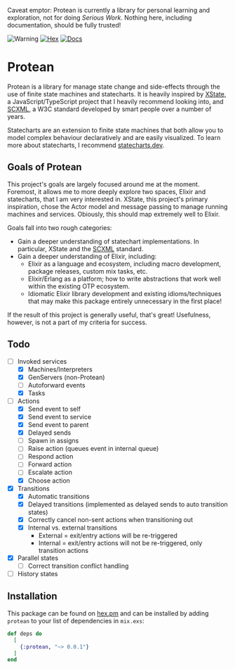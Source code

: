 Caveat emptor: Protean is currently a library for personal learning and exploration, not for doing _Serious Work_. Nothing here, including documentation, should be fully trusted!

![Warning](https://img.shields.io/badge/Warning-Experimental-critical?labelColor=870800&color=d11a0f) [![Hex](https://img.shields.io/badge/protean-v0.0.1-orange)](https://hex.pm/packages/protean) [![Docs](https://img.shields.io/badge/-Docs-informational)](https://hexdocs.pm/protean/)

# Protean

Protean is a library for manage state change and side-effects through the use of finite state machines and statecharts. It is heavily inspired by [XState](https://xstate.js.org/docs/), a JavaScript/TypeScript project that I heavily recommend looking into, and [SCXML](https://www.w3.org/TR/scxml/), a W3C standard developed by smart people over a number of years.

Statecharts are an extension to finite state machines that both allow you to model complex behaviour declaratively and are easily visualized. To learn more about statecharts, I recommend [statecharts.dev](https://statecharts.dev/).

## Goals of Protean

This project's goals are largely focused around me at the moment. Foremost, it allows me to more deeply explore two spaces, Elixir and statecharts, that I am very interested in. XState, this project's primary inspiration, chose the Actor model and message passing to manage running machines and services. Obiously, this should map extremely well to Elixir.

Goals fall into two rough categories:

- Gain a deeper understanding of statechart implementations. In particular, XState and the [SCXML](https://www.w3.org/TR/scxml/) standard.
- Gain a deeper understanding of Elixir, including:
  - Elixir as a language and ecosystem, including macro development, package releases, custom mix tasks, etc.
  - Elixir/Erlang as a platform; how to write abstractions that work well within the existing OTP ecosystem.
  - Idiomatic Elixir library development and existing idioms/techniques that may make this package entirely unnecessary in the first place!

If the result of this project is generally useful, that's great! Usefulness, however, is not a part of my criteria for success.

## Todo

- [ ] Invoked services
  - [x] Machines/Interpreters
  - [x] GenServers (non-Protean)
  - [ ] Autoforward events
  - [x] Tasks
- [ ] Actions
  - [x] Send event to self
  - [x] Send event to service
  - [x] Send event to parent
  - [x] Delayed sends
  - [ ] Spawn in assigns
  - [ ] Raise action (queues event in internal queue)
  - [ ] Respond action
  - [ ] Forward action
  - [ ] Escalate action
  - [x] Choose action
- [x] Transitions
  - [x] Automatic transitions
  - [x] Delayed transitions (implemented as delayed sends to auto transition states)
  - [x] Correctly cancel non-sent actions when transitioning out
  - [x] Internal vs. external transitions
    - External = exit/entry actions will be re-triggered
    - Internal = exit/entry actions will not be re-triggered, only transition actions
- [x] Parallel states
  - [ ] Correct transition conflict handling
- [ ] History states

## Installation

This package can be found on [hex.pm](https://hex.pm/packages/protean) and can be installed by adding `protean` to your list of dependencies in `mix.exs`:

```elixir
def deps do
  [
    {:protean, "~> 0.0.1"}
  ]
end
```
